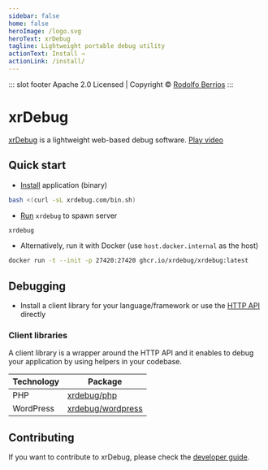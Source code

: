 ```yaml
---
sidebar: false
home: false
heroImage: /logo.svg
heroText: xrDebug
tagline: Lightweight portable debug utility
actionText: Install →
actionLink: /install/
---
```


::: slot footer
Apache 2.0 Licensed | Copyright © [Rodolfo Berrios](https://rodolfoberrios.com)
:::

# xrDebug

[xrDebug](https://xrdebug.com/) is a lightweight web-based debug software. [Play video](https://xrdebug.com/xrdebug.mp4)

## Quick start

* [Install](/install) application (binary)

```sh
bash <(curl -sL xrdebug.com/bin.sh)
```

* [Run](run/README.md) `xrdebug` to spawn server

```sh
xrdebug
```

* Alternatively, run it with Docker (use `host.docker.internal` as the host)

```sh
docker run -t --init -p 27420:27420 ghcr.io/xrdebug/xrdebug:latest
```

## Debugging

* Install a client library for your language/framework or use the [HTTP API](./api/) directly

### Client libraries

A client library is a wrapper around the HTTP API and it enables to debug your application by using helpers in your codebase.

| Technology | Package                                                   |
| ---------- | --------------------------------------------------------- |
| PHP        | [xrdebug/php](https://github.com/xrdebug/php)             |
| WordPress  | [xrdebug/wordpress](https://github.com/xrdebug/wordpress) |

## Contributing

If you want to contribute to xrDebug, please check the [developer guide](/developer).
